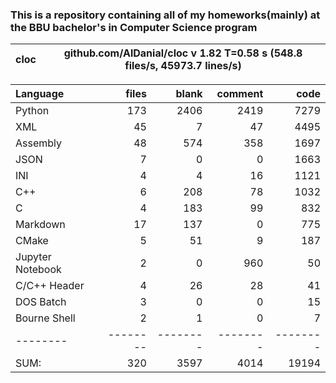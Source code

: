 ### This is a repository containing all of my homeworks(mainly) at the BBU bachelor's in Computer Science program


cloc|github.com/AlDanial/cloc v 1.82  T=0.58 s (548.8 files/s, 45973.7 lines/s)
--- | ---

Language|files|blank|comment|code
:-------|-------:|-------:|-------:|-------:
Python|173|2406|2419|7279
XML|45|7|47|4495
Assembly|48|574|358|1697
JSON|7|0|0|1663
INI|4|4|16|1121
C++|6|208|78|1032
C|4|183|99|832
Markdown|17|137|0|775
CMake|5|51|9|187
Jupyter Notebook|2|0|960|50
C/C++ Header|4|26|28|41
DOS Batch|3|0|0|15
Bourne Shell|2|1|0|7
--------|--------|--------|--------|--------
SUM:|320|3597|4014|19194

